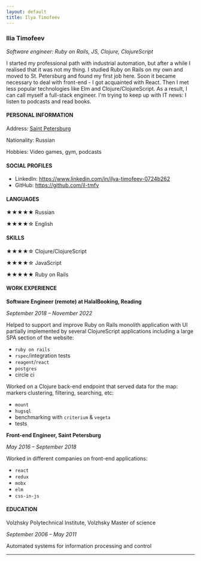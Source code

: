 ```yaml
---
layout: default
title: Ilya Timofeev
---
```

### Ilia Timofeev
_Software engineer: Ruby on Rails, JS, Clojure, ClojureScript_

I started my professional path with industrial automation, but after a while I realised that it was not my thing.
I studied Ruby on Rails on my own and moved to St. Petersburg and found my first job here. Soon it became necessary to deal with front-end - I got acquainted with React. Then I met less popular technologies like Elm and Clojure/ClojureScript.
As a result, I can call myself a full-stack engineer.
I'm trying to keep up with IT news: I listen to podcasts and read books.

#### PERSONAL INFORMATION
Address: [Saint Petersburg](https://www.google.com/maps/place/St+Petersburg/@59.9392259,29.5342919,9z/data=!3m1!4b1!4m5!3m4!1s0x4696378cc74a65ed:0x6dc7673fab848eff!8m2!3d59.9310584!4d30.3609097)

Nationality: Russian

Hobbies: Video games, gym, podcasts

#### SOCIAL PROFILES
- LinkedIn: https://www.linkedin.com/in/ilya-timofeev-0724b262
- GitHub: https://github.com/il-tmfv

#### LANGUAGES
★★★★★ Russian

★★★★☆ English

#### SKILLS
★★★★☆ Clojure/ClojureScript

★★★★☆ JavaScript

★★★★★ Ruby on Rails

#### WORK EXPERIENCE
**Software Engineer (remote) at HalalBooking, Reading**

_September 2018 – November 2022_

Helped to support and improve Ruby on Rails monolith application with UI partially implemented by several ClojureScript applications including a large SPA section of the website:
- `ruby on rails`
- `rspec`/integration tests
- `reagent`/`react`
- `postgres`
- circle ci

Worked on a Clojure back-end endpoint that served data for the map: markers clustering, filtering, searching, etc:
- `mount`
- `hugsql`
- benchmarking with `criterium` &amp; `vegeta`
- tests

**Front-end Engineer, Saint Petersburg**

_May 2016 – September 2018_

Worked in different companies on front-end applications:

- `react`
- `redux`
- `mobx`
- `elm`
- `css-in-js`

#### EDUCATION
Volzhsky Polytechnical Institute, Volzhsky Master of science

_September 2006 – May 2011_

Automated systems for information processing and control

-----

